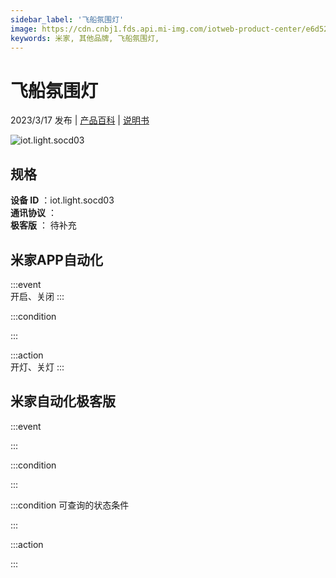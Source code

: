 ```yaml
---
sidebar_label: '飞船氛围灯'
image: https://cdn.cnbj1.fds.api.mi-img.com/iotweb-product-center/e6d529cf3b74b63862835067fc293fad_1676880037908.png?GalaxyAccessKeyId=AKVGLQWBOVIRQ3XLEW&Expires=9223372036854775807&Signature=xtf86ygWtd4vk71VvrptKMx3z8Y=
keywords: 米家, 其他品牌, 飞船氛围灯, 
---
```

# 飞船氛围灯

2023/3/17 发布 | [产品百科](https://home.mi.com/webapp/content/baike/product/index.html?model=iot.light.socd03/) | [说明书](https://home.mi.com/views/introduction.html?model=iot.light.socd03&region=cn)

![iot.light.socd03](https://cdn.cnbj1.fds.api.mi-img.com/iotweb-product-center/e6d529cf3b74b63862835067fc293fad_1676880037908.png?GalaxyAccessKeyId=AKVGLQWBOVIRQ3XLEW&Expires=9223372036854775807&Signature=xtf86ygWtd4vk71VvrptKMx3z8Y=)

## 规格  
> 
**设备 ID** ：iot.light.socd03  
**通讯协议** ：  
**极客版**  ： 待补充 


## 米家APP自动化  

:::event  
开启、关闭
:::

:::condition  

:::

:::action   
开灯、关灯
:::

## 米家自动化极客版  

:::event  

:::

:::condition  

:::

:::condition 可查询的状态条件  

:::

:::action  

:::

        
